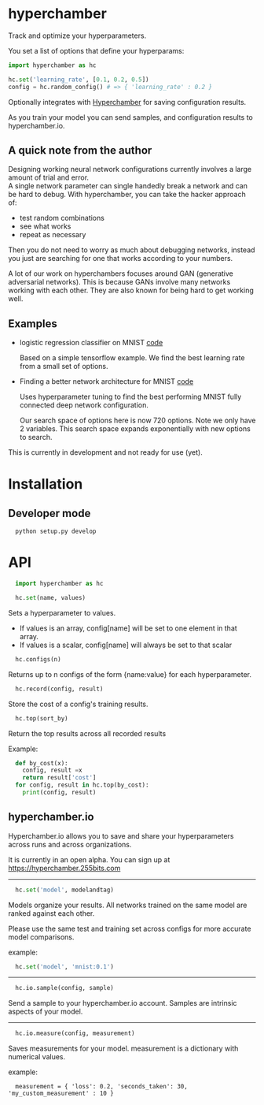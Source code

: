 # hyperchamber
Track and optimize your hyperparameters.

You set a list of options that define your hyperparams:
```python
import hyperchamber as hc

hc.set('learning_rate', [0.1, 0.2, 0.5])
config = hc.random_config() # => { 'learning_rate' : 0.2 }
```

Optionally integrates with [Hyperchamber](https://hyperchamber.255bits.com) for saving configuration results.

As you train your model you can send samples, and configuration results to hyperchamber.io.

## A quick note from the author

Designing working neural network configurations currently involves a large amount of trial and error.  
A single network parameter can single handedly break a network and can be hard to debug.
With hyperchamber, you can take the hacker approach of:

* test random combinations
* see what works
* repeat as necessary

Then you do not need to worry as much about debugging networks, instead you just are searching for one that works
according to your numbers.

A lot of our work on hyperchambers focuses around GAN (generative adversarial networks).  This is because GANs involve
many networks working with each other.  They are also known for being hard to get working well.

## Examples

* logistic regression classifier on MNIST [code](examples/track.py)

  Based on a simple tensorflow example. We find the best learning rate from a small set of options.

* Finding a better network architecture for MNIST [code](examples/mnist.py)

  Uses hyperparameter tuning to find the best performing MNIST fully connected deep network configuration.

  Our search space of options here is now 720 options.  Note we only have 2 variables.  This search space expands exponentially with new options to search.


This is currently in development and not ready for use (yet).

# Installation

## Developer mode

```
  python setup.py develop
```

# API

```python
  import hyperchamber as hc
```
```python
  hc.set(name, values)
```

Sets a hyperparameter to values.  

* If values is an array, config[name] will be set to one element in that array.
* If values is a scalar, config[name] will always be set to that scalar

```python
  hc.configs(n)
```
Returns up to n configs of the form {name:value} for each hyperparameter.


```python
  hc.record(config, result)
```
Store the cost of a config's training results. 


```python
  hc.top(sort_by)
```

Return the top results across all recorded results

Example:

```python
  def by_cost(x):
    config, result =x
    return result['cost']
  for config, result in hc.top(by_cost): 
    print(config, result)
```

## hyperchamber.io

Hyperchamber.io allows you to save and share your hyperparameters across runs and across organizations.

It is currently in an open alpha.  You can sign up at https://hyperchamber.255bits.com

---

```python
  hc.set('model', modelandtag)
```

Models organize your results.  All networks trained on the same model are ranked against each other.

Please use the same test and training set across configs for more accurate model comparisons. 

example: 

```python
  hc.set('model', 'mnist:0.1')
```
---

```python
  hc.io.sample(config, sample)
```

Send a sample to your hyperchamber.io account.  Samples are intrinsic aspects of your model.

---

```python
  hc.io.measure(config, measurement)
```

Saves measurements for your model.  measurement is a dictionary with numerical values.

example:
```
  measurement = { 'loss': 0.2, 'seconds_taken': 30, 'my_custom_measurement' : 10 }
```

